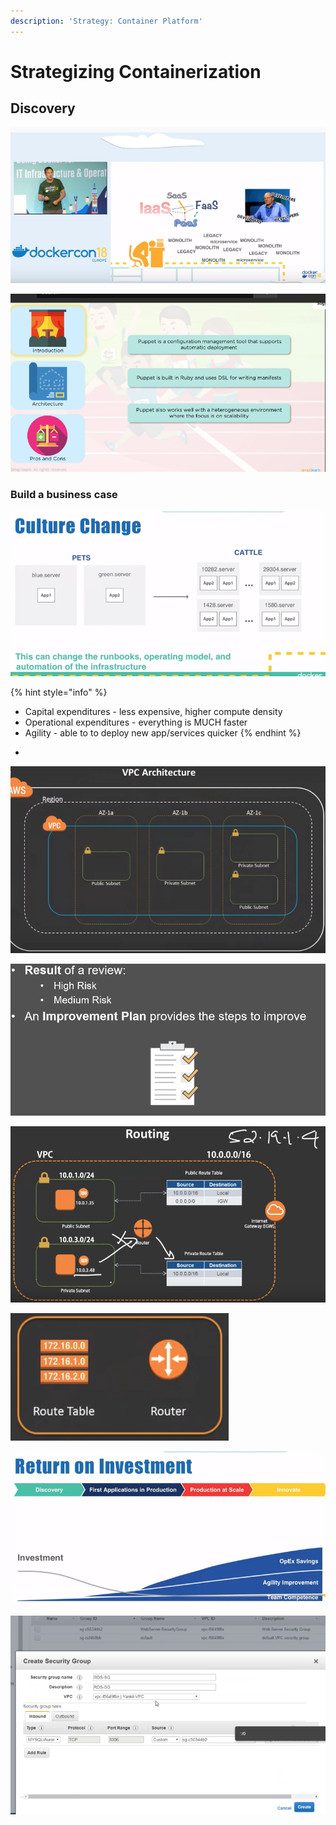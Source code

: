 ```yaml
---
description: 'Strategy: Container Platform'
---
```


# Strategizing Containerization

## Discovery

![](../../../../../.gitbook/assets/image%20%2817%29.png)

![](../../../../../.gitbook/assets/image%20%2828%29.png)



### Build a business case

![- capital expanditures - higher density](../../../../../.gitbook/assets/image%20%28125%29.png)



{% hint style="info" %}
* Capital expenditures - less expensive, higher compute density
* Operational expenditures - everything is MUCH faster
* Agility - able to to deploy new app/services quicker
{% endhint %}

-

![](../../../../../.gitbook/assets/image%20%2889%29.png)

![](../../../../../.gitbook/assets/image%20%2867%29.png)

![Score card used to see if containerization is worth it for each scenario](../../../../../.gitbook/assets/image%20%2866%29.png)

![](../../../../../.gitbook/assets/image%20%2880%29.png)

![](../../../../../.gitbook/assets/image%20%2821%29.png)

![](../../../../../.gitbook/assets/image%20%2831%29.png)

